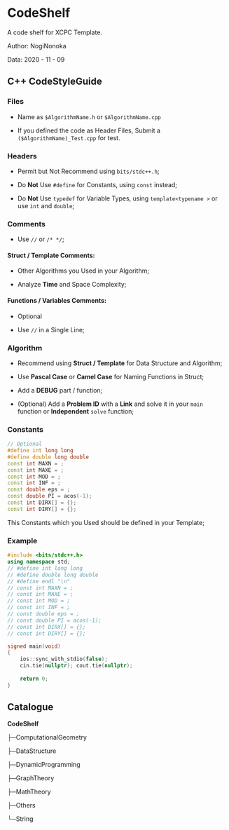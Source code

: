 # CodeShelf

A code shelf for XCPC Template.

Author: NogiNonoka

Data: 2020 - 11 - 09

## C++ CodeStyleGuide

### Files

- Name as `$AlgorithmName.h` or `$AlgorithmName.cpp`

- If you defined the code as Header Files, Submit a `($AlgorithmName)_Test.cpp` for test.

### Headers

- Permit but Not Recommend using `bits/stdc++.h`;

- Do **Not** Use `#define` for Constants, using `const` instead;

- Do **Not** Use `typedef` for Variable Types, using `template<typename >` or use `int` and `double`;

### Comments

- Use `//` or `/* */`;

#### Struct / Template Comments:

- Other Algorithms you Used in your Algorithm;

- Analyze **Time** and Space Complexity;

#### Functions / Variables Comments:

- Optional

- Use `//` in a Single Line;

### Algorithm

- Recommend using **Struct / Template** for Data Structure and Algorithm;

- Use **Pascal Case** or **Camel Case** for Naming Functions in Struct;

- Add a **DEBUG** part / function;

- (Optional) Add a **Problem ID** with a **Link** and solve it in your `main` function or **Independent** `solve` function;

### Constants

```C++
// Optional
#define int long long 
#define double long double
const int MAXN = ;
const int MAXE = ;
const int MOD = ;
const int INF = ;
const double eps = ;
const double PI = acos(-1);
const int DIRX[] = {};
const int DIRY[] = {};
```

This Constants which you Used should be defined in your Template;

### Example

```C++
#include <bits/stdc++.h>
using namespace std;
// #define int long long
// #define double long double
// #define endl "\n"
// const int MAXN = ;
// const int MAXE = ;
// const int MOD = ;
// const int INF = ;
// const double eps = ;
// const double PI = acos(-1);
// const int DIRX[] = {};
// const int DIRY[] = {};

signed main(void)
{
    ios::sync_with_stdio(false);
    cin.tie(nullptr); cout.tie(nullptr);
    
    return 0;
}
```

## Catalogue

**CodeShelf**

├─ComputationalGeometry

├─DataStructure

├─DynamicProgramming

├─GraphTheory

├─MathTheory

├─Others

└─String
